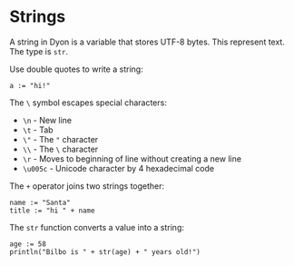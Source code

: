 # Strings

A string in Dyon is a variable that stores UTF-8 bytes.
This represent text.
The type is `str`.

Use double quotes to write a string:

```dyon
a := "hi!"
```

The `\` symbol escapes special characters:

- `\n` - New line
- `\t` - Tab
- `\"` - The `"` character
- `\\` - The `\` character
- `\r` - Moves to beginning of line without creating a new line
- `\u005c` - Unicode character by 4 hexadecimal code

The `+` operator joins two strings together:

```dyon
name := "Santa"
title := "hi " + name
```

The `str` function converts a value into a string:

```dyon
age := 58
println("Bilbo is " + str(age) + " years old!")
```

